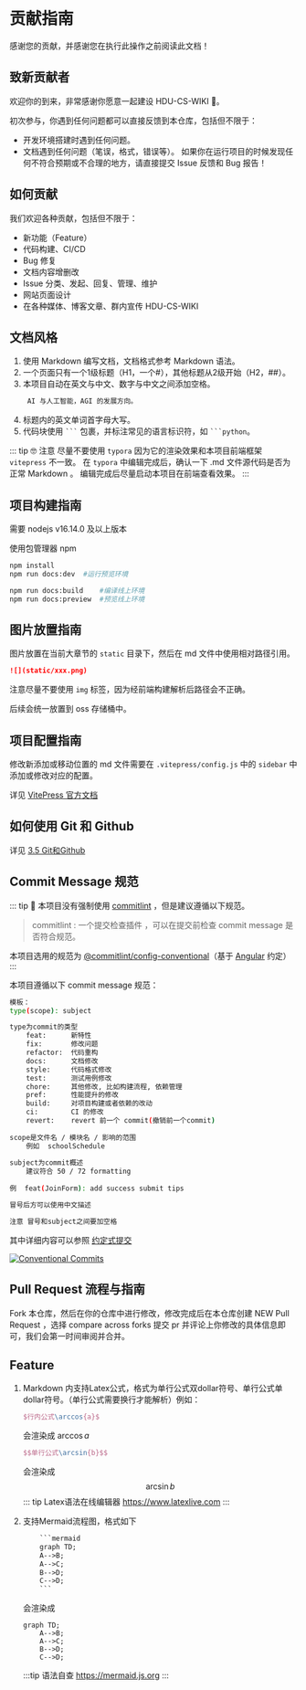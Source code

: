 # 贡献指南
感谢您的贡献，并感谢您在执行此操作之前阅读此文档！

## 致新贡献者
欢迎你的到来，非常感谢你愿意一起建设 HDU-CS-WIKI 💖。

初次参与，你遇到任何问题都可以直接反馈到本仓库，包括但不限于：
  - 开发环境搭建时遇到任何问题。
  - 文档遇到任何问题（笔误，格式，错误等）。
如果你在运行项目的时候发现任何不符合预期或不合理的地方，请直接提交 Issue 反馈和 Bug 报告！

## 如何贡献
我们欢迎各种贡献，包括但不限于：

- 新功能（Feature）
- 代码构建、CI/CD
- Bug 修复
- 文档内容增删改
- Issue 分类、发起、回复、管理、维护
- 网站页面设计
- 在各种媒体、博客文章、群内宣传 HDU-CS-WIKI

## 文档风格
1. 使用 Markdown 编写文档，文档格式参考 Markdown 语法。
2. 一个页面只有一个1级标题（H1，一个#），其他标题从2级开始（H2，##）。
3. 本项目自动在英文与中文、数字与中文之间添加空格。
   ```markdown
    AI 与人工智能，AGI 的发展方向。
   ```
4. 标题内的英文单词首字母大写。
5. 代码块使用 ` ``` ` 包裹，并标注常见的语言标识符，如 ` ```python `。

::: tip 🤓 注意
尽量不要使用 `typora` 因为它的渲染效果和本项目前端框架 `vitepress` 不一致。
在 `typora` 中编辑完成后，确认一下 .md 文件源代码是否为正常 Markdown 。
编辑完成后尽量启动本项目在前端查看效果。
:::


## 项目构建指南

需要 nodejs v16.14.0 及以上版本

使用包管理器 npm

```bash
npm install 
npm run docs:dev  #运行预览环境
```
```bash
npm run docs:build    #编译线上环境
npm run docs:preview  #预览线上环境
```

## 图片放置指南

图片放置在当前大章节的 `static` 目录下，然后在 md 文件中使用相对路径引用。

```markdown
![](static/xxx.png)
```

注意尽量不要使用 `img` 标签，因为经前端构建解析后路径会不正确。

后续会统一放置到 oss 存储桶中。

## 项目配置指南

修改新添加或移动位置的 md 文件需要在 `.vitepress/config.js` 中的 `sidebar` 中添加或修改对应的配置。

详见 [VitePress 官方文档](https://vitepress.dev/reference/default-theme-sidebar)

## 如何使用 Git 和 Github

详见 [3.5 Git和Github](./3.编程思维体系构建/3.5git与github.md)

## Commit Message 规范

::: tip 🐒
本项目没有强制使用 [commitlint](https://github.com/conventional-changelog/commitlint) ，但是建议遵循以下规范。
> commitlint : 一个提交检查插件 ，可以在提交前检查 commit message 是否符合规范。

本项目选用的规范为 [@commitlint/config-conventional](https://github.com/conventional-changelog/commitlint/tree/master/%40commitlint/config-conventional)（基于 [Angular](https://github.com/angular/angular/blob/22b96b9/CONTRIBUTING.md#-commit-message-guidelines) 约定）
:::

本项目遵循以下 commit message 规范：

```bash
模板：
type(scope): subject

type为commit的类型
    feat:      新特性
    fix:       修改问题
    refactor:  代码重构
    docs:      文档修改
    style:     代码格式修改
    test:      测试用例修改
    chore:     其他修改, 比如构建流程, 依赖管理
    pref:      性能提升的修改
    build:     对项目构建或者依赖的改动
    ci:        CI 的修改
    revert:    revert 前一个 commit(撤销前一个commit)
    
scope是文件名 / 模块名 / 影响的范围
    例如  schoolSchedule
    
subject为commit概述
    建议符合 50 / 72 formatting
    
例  feat(JoinForm): add success submit tips

冒号后方可以使用中文描述

注意 冒号和subject之间要加空格
```

其中详细内容可以参照 [约定式提交](https://www.conventionalcommits.org/zh-hans/v1.0.0/)

[![Conventional Commits](https://img.shields.io/badge/Conventional%20Commits-1.0.0-%23FE5196?logo=conventionalcommits&logoColor=white)](https://conventionalcommits.org)

## Pull Request 流程与指南
Fork 本仓库，然后在你的仓库中进行修改，修改完成后在本仓库创建 NEW Pull Request ，选择 compare across forks 提交 pr 并评论上你修改的具体信息即可，我们会第一时间审阅并合并。

## Feature

1. Markdown 内支持Latex公式，格式为单行公式双dollar符号、单行公式单dollar符号。（单行公式需要换行才能解析）例如：
    ```latex
    $行内公式\arccos{a}$
    ```
    会渲染成 $\arccos{a}$
    ```latex
    $$单行公式\arcsin{b}$$
    ```
    会渲染成
    $$\arcsin{b}$$
    ::: tip
    Latex语法在线编辑器 https://www.latexlive.com
    :::

2. 支持Mermaid流程图，格式如下
    ```txt
        ```mermaid
        graph TD;
        A-->B;
        A-->C;
        B-->D;
        C-->D;
        ``` 
    ```
    会渲染成
    ```mermaid
    graph TD;
        A-->B;
        A-->C;
        B-->D;
        C-->D;
    ```
    :::tip
    语法自查 https://mermaid.js.org
    :::